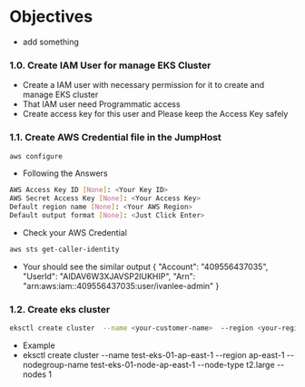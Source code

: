 # Objectives
- add something

### 1.0. Create IAM User for manage EKS Cluster
- Create a IAM user with necessary permission for it to create and manage EKS cluster
- That IAM user need Programmatic access
- Create access key for this user and Please keep the Access Key safely

### 1.1. Create AWS Credential file in the JumpHost
```bash
aws configure
```
- Following the Answers
```bash
AWS Access Key ID [None]: <Your Key ID>
AWS Secret Access Key [None]: <Your Access Key>
Default region name [None]: <Your AWS Region>
Default output format [None]: <Just Click Enter>

```
- Check your AWS Credential
```bash
aws sts get-caller-identity
```
- Your should see the similar output
{
    "Account": "409556437035",
    "UserId": "AIDAV6W3XJAVSP2IUKHIP",
    "Arn": "arn:aws:iam::409556437035:user/ivanlee-admin"
}

### 1.2. Create eks cluster
```bash
eksctl create cluster  --name <your-customer-name>  --region <your-region>  --nodegroup-name <your-cluster-group-name>  --node-type t2.large --nodes 1
```
- Example
- eksctl create cluster  --name test-eks-01-ap-east-1  --region ap-east-1  --nodegroup-name test-eks-01-node-ap-east-1  --node-type t2.large --nodes 1
